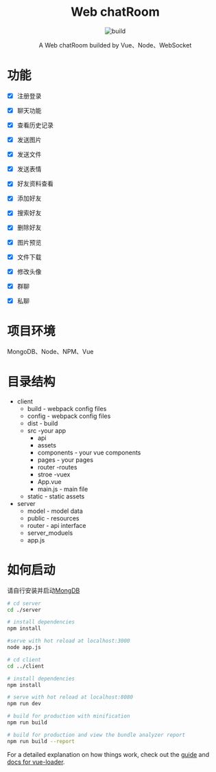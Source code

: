 <div align="center">

# Web chatRoom

![build](https://travis-ci.org/YeomanLi/WebIM.svg?branch=master)

A Web chatRoom builded by Vue、Node、WebSocket  

</div>  

# 功能  
- [x] 注册登录
- [x] 聊天功能
- [x] 查看历史记录
- [x] 发送图片
- [x] 发送文件
- [x] 发送表情
- [x] 好友资料查看
- [x] 添加好友
- [x] 搜索好友
- [x] 删除好友
- [x] 图片预览
- [x] 文件下载
- [x] 修改头像
- [x] 群聊
- [x] 私聊


# 项目环境  
MongoDB、Node、NPM、Vue  

# 目录结构
* client
   * build - webpack config files
   * config - webpack config files
   * dist - build
   * src -your app
       * api
       * assets
       * components - your vue components
       * pages - your pages  
       * router -routes
       * stroe -vuex
       * App.vue
       * main.js - main file
   * static - static assets
* server
   * model - model data
   * public - resources
   * router - api interface
   * server_moduels
   * app.js

# 如何启动  
 请自行安装并启动[MongDB](https://www.mongodb.com/)
 
``` bash
# cd server
cd ./server

# install dependencies
npm install

#serve with hot reload at localhost:3000
node app.js  

# cd client
cd ../client

# install dependencies
npm install

# serve with hot reload at localhost:8080
npm run dev

# build for production with minification
npm run build

# build for production and view the bundle analyzer report
npm run build --report
```

For a detailed explanation on how things work, check out the [guide](http://vuejs-templates.github.io/webpack/) and [docs for vue-loader](http://vuejs.github.io/vue-loader). 

